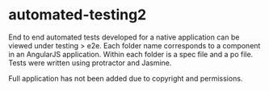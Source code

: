# automated-testing2

End to end automated tests developed for a native application can be viewed under testing > e2e.
Each folder name corresponds to a component in an AngularJS application. Within each folder is a spec file and a po file. Tests were written using protractor and Jasmine.

Full application has not been added due to copyright and permissions.
